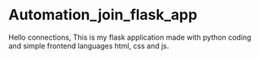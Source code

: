 # Automation_join_flask_app
Hello connections, This is my flask application made with python coding and simple frontend languages html, css and js.
